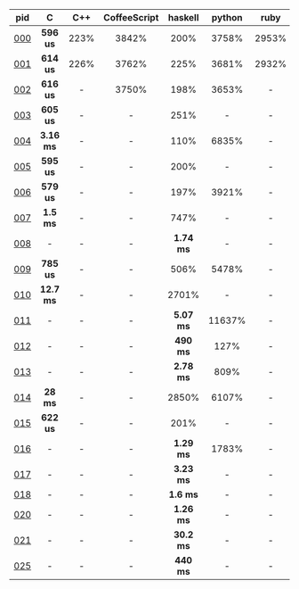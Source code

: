pid | C | C++ | CoffeeScript | haskell | python | ruby | rust 
 :---: | :---: | :---: | :---: | :---: | :---: | :---: | :---:
[000](0/0/0) | **596 us** | 223% | 3842% | 200% | 3758% | 2953% | 1243%
[001](0/0/1) | **614 us** | 226% | 3762% | 225% | 3681% | 2932% | 1192%
[002](0/0/2) | **616 us** | - | 3750% | 198% | 3653% | - | 1183%
[003](0/0/3) | **605 us** | - | - | 251% | - | - | 1233%
[004](0/0/4) | **3.16 ms** | - | - | 110% | 6835% | - | -
[005](0/0/5) | **595 us** | - | - | 200% | - | - | -
[006](0/0/6) | **579 us** | - | - | 197% | 3921% | - | -
[007](0/0/7) | **1.5 ms** | - | - | 747% | - | - | -
[008](0/0/8) | - | - | - | **1.74 ms** | - | - | -
[009](0/0/9) | **785 us** | - | - | 506% | 5478% | - | -
[010](0/1/0) | **12.7 ms** | - | - | 2701% | - | - | -
[011](0/1/1) | - | - | - | **5.07 ms** | 11637% | - | -
[012](0/1/2) | - | - | - | **490 ms** | 127% | - | -
[013](0/1/3) | - | - | - | **2.78 ms** | 809% | - | -
[014](0/1/4) | **28 ms** | - | - | 2850% | 6107% | - | -
[015](0/1/5) | **622 us** | - | - | 201% | - | - | -
[016](0/1/6) | - | - | - | **1.29 ms** | 1783% | - | -
[017](0/1/7) | - | - | - | **3.23 ms** | - | - | -
[018](0/1/8) | - | - | - | **1.6 ms** | - | - | -
[020](0/2/0) | - | - | - | **1.26 ms** | - | - | -
[021](0/2/1) | - | - | - | **30.2 ms** | - | - | -
[025](0/2/5) | - | - | - | **440 ms** | - | - | -
